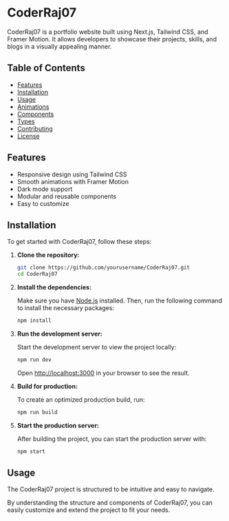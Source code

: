 # CoderRaj07

CoderRaj07 is a portfolio website built using Next.js, Tailwind CSS, and Framer Motion. It allows developers to showcase their projects, skills, and blogs in a visually appealing manner.

## Table of Contents

- [Features](#features)
- [Installation](#installation)
- [Usage](#usage)
- [Animations](#animations)
- [Components](#components)
- [Types](#types)
- [Contributing](#contributing)
- [License](#license)

## Features

- Responsive design using Tailwind CSS
- Smooth animations with Framer Motion
- Dark mode support
- Modular and reusable components
- Easy to customize

## Installation

To get started with CoderRaj07, follow these steps:

1. **Clone the repository:**

   ```bash
   git clone https://github.com/yourusername/CoderRaj07.git
   cd CoderRaj07
   ```

2. **Install the dependencies:**

   Make sure you have [Node.js](https://nodejs.org/) installed. Then, run the following command to install the necessary packages:

   ```bash
   npm install
   ```

3. **Run the development server:**

   Start the development server to view the project locally:

   ```bash
   npm run dev
   ```

   Open [http://localhost:3000](http://localhost:3000) in your browser to see the result.

4. **Build for production:**

   To create an optimized production build, run:

   ```bash
   npm run build
   ```

5. **Start the production server:**

   After building the project, you can start the production server with:

   ```bash
   npm start
   ```

## Usage

The CoderRaj07 project is structured to be intuitive and easy to navigate.

By understanding the structure and components of CoderRaj07, you can easily customize and extend the project to fit your needs.
